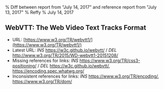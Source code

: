 % Diff between report from "July 14, 2017" and reference report from "July 13, 2017"
% Reffy
% July 14, 2017

## WebVTT: The Web Video Text Tracks Format

- URL: [https://www.w3.org/TR/webvtt1/](https://www.w3.org/TR/webvtt1/)
- Latest URL: *INS* https://w3c.github.io/webvtt/ / *DEL* http://www.w3.org/TR/2015/WD-webvtt1-20151208/
- Missing references for links: *INS* https://www.w3.org/TR/css3-positioning/ / *DEL* https://w3c.github.io/webvtt/, https://encoding.spec.whatwg.org/
- Inconsistent references for links: *INS* https://www.w3.org/TR/encoding/, https://www.w3.org/TR/dom/


